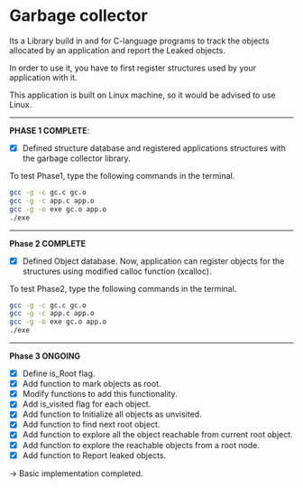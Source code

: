 # Garbage collector
Its a Library build in and for C-language programs to track the objects allocated by an application and report the Leaked objects.

In order to use it, you have to first register structures used by your application with it.

This application is built on Linux machine, so it would be advised to use Linux.

---
**PHASE 1 COMPLETE**:

* [x] Defined structure database and registered applications structures with the garbage collector library.

To test Phase1, type the following commands in the terminal.
```bash
gcc -g -c gc.c gc.o
gcc -g -c app.c app.o
gcc -g -o exe gc.o app.o
./exe
```
---
**Phase 2 COMPLETE**

* [x] Defined Object database. Now, application can register objects for the structures using modified calloc function (xcalloc).

To test Phase2, type the following commands in the terminal.
```bash
gcc -g -c gc.c gc.o
gcc -g -c app.c app.o
gcc -g -o exe gc.o app.o
./exe
```
---
**Phase 3 ONGOING**

* [x] Define is_Root flag.
* [x] Add function to mark objects as root.
* [x] Modify functions to add this functionality.
* [x] Add is_visited flag for each object.
* [x] Add function to Initialize all objects as unvisited.
* [x] Add function to find next root object.
* [x] Add function to explore all the object reachable from current root object.
* [x] Add function to explore the reachable objects from a root node.
* [x] Add function to Report leaked objects.

&#8594; Basic implementation completed.